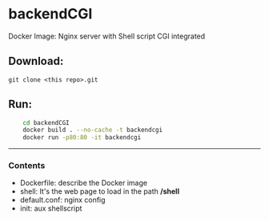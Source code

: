 # backendCGI

Docker Image: Nginx server with Shell script CGI integrated 

## Download:

```git clone <this repo>.git```

## Run:
```bash
	cd backendCGI
	docker build . --no-cache -t backendcgi
	docker run -p80:80 -it backendcgi
``` 
---

### Contents

* Dockerfile:  describe the Docker image
* shell: It's the web page to load in the path **/shell**
* default.conf: nginx config
* init: aux shellscript
